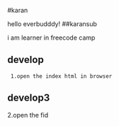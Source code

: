 #karan
  
  hello everbudddy!
##karansub

   i am learner in freecode camp
   ## develop
     1.open the index html in browser
  ## develop3
   2.open the fid 